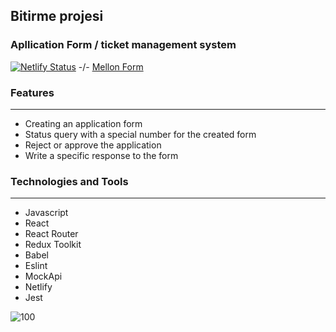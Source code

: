 ## Bitirme projesi
### Apllication Form / ticket management system

[![Netlify Status](https://api.netlify.com/api/v1/badges/3a29536c-2d7c-475a-844b-e9d103c3ef14/deploy-status)](https://app.netlify.com/sites/mellonform/deploys) -/- [Mellon Form](https://mellonform.netlify.app/)

### Features

------------
- Creating an application form
- Status query with a special number for the created form
- Reject or approve the application
- Write a specific response to the form

### Technologies and Tools

------------

- Javascript
- React
- React Router
- Redux Toolkit
- Babel
- Eslint
- MockApi
- Netlify
- Jest


![100](https://user-images.githubusercontent.com/79506815/151505138-da232ba2-4cfc-41fa-9daa-4a495617546b.jpg)
